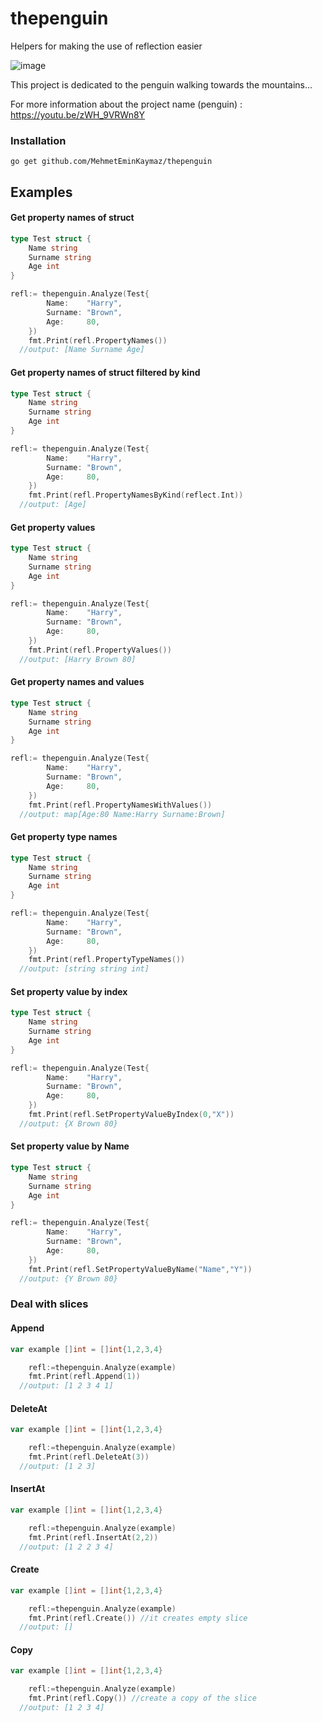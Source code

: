 # thepenguin
Helpers for making the use of reflection easier

![image](https://user-images.githubusercontent.com/50118591/127775539-47b11c0c-7dac-40a7-b2d6-9dea47ba86e6.png)

This project is dedicated to the penguin walking towards the mountains...

For more information about the project name (penguin) : https://youtu.be/zWH_9VRWn8Y

### Installation
```
go get github.com/MehmetEminKaymaz/thepenguin
```

## Examples

#### Get property names of struct

```Go
type Test struct {
	Name string
	Surname string
	Age int
}

refl:= thepenguin.Analyze(Test{
		Name:    "Harry",
		Surname: "Brown",
		Age:     80,
	})
	fmt.Print(refl.PropertyNames())
  //output: [Name Surname Age]


```

#### Get property names of struct filtered by kind

```Go
type Test struct {
	Name string
	Surname string
	Age int
}

refl:= thepenguin.Analyze(Test{
		Name:    "Harry",
		Surname: "Brown",
		Age:     80,
	})
	fmt.Print(refl.PropertyNamesByKind(reflect.Int))
  //output: [Age]


```

#### Get property values

```Go
type Test struct {
	Name string
	Surname string
	Age int
}

refl:= thepenguin.Analyze(Test{
		Name:    "Harry",
		Surname: "Brown",
		Age:     80,
	})
	fmt.Print(refl.PropertyValues())
  //output: [Harry Brown 80]
```
#### Get property names and values

```Go
type Test struct {
	Name string
	Surname string
	Age int
}

refl:= thepenguin.Analyze(Test{
		Name:    "Harry",
		Surname: "Brown",
		Age:     80,
	})
	fmt.Print(refl.PropertyNamesWithValues())
  //output: map[Age:80 Name:Harry Surname:Brown]
```
#### Get property type names

```Go
type Test struct {
	Name string
	Surname string
	Age int
}

refl:= thepenguin.Analyze(Test{
		Name:    "Harry",
		Surname: "Brown",
		Age:     80,
	})
	fmt.Print(refl.PropertyTypeNames())
  //output: [string string int]
```
#### Set property value by index

```Go
type Test struct {
	Name string
	Surname string
	Age int
}

refl:= thepenguin.Analyze(Test{
		Name:    "Harry",
		Surname: "Brown",
		Age:     80,
	})
	fmt.Print(refl.SetPropertyValueByIndex(0,"X"))
  //output: {X Brown 80}
```
#### Set property value by Name

```Go
type Test struct {
	Name string
	Surname string
	Age int
}

refl:= thepenguin.Analyze(Test{
		Name:    "Harry",
		Surname: "Brown",
		Age:     80,
	})
	fmt.Print(refl.SetPropertyValueByName("Name","Y"))
  //output: {Y Brown 80}
```
### Deal with slices

#### Append

```Go
var example []int = []int{1,2,3,4}

	refl:=thepenguin.Analyze(example)
	fmt.Print(refl.Append(1))
  //output: [1 2 3 4 1]
```
#### DeleteAt

```Go
var example []int = []int{1,2,3,4}

	refl:=thepenguin.Analyze(example)
	fmt.Print(refl.DeleteAt(3))
  //output: [1 2 3]
```
#### InsertAt

```Go
var example []int = []int{1,2,3,4}

	refl:=thepenguin.Analyze(example)
	fmt.Print(refl.InsertAt(2,2))
  //output: [1 2 2 3 4]
```
#### Create
```Go
var example []int = []int{1,2,3,4}

	refl:=thepenguin.Analyze(example)
	fmt.Print(refl.Create()) //it creates empty slice
  //output: []
```
#### Copy
```Go
var example []int = []int{1,2,3,4}

	refl:=thepenguin.Analyze(example)
	fmt.Print(refl.Copy()) //create a copy of the slice
  //output: [1 2 3 4]
```




